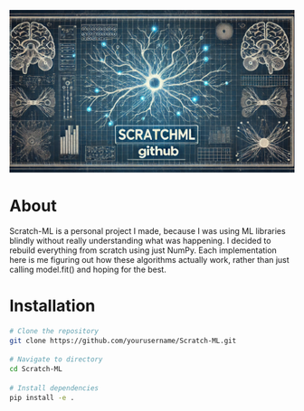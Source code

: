 ![Banner](assets/banner(2).png)


# About
Scratch-ML is a personal project I made, because I was using ML libraries blindly without really understanding what was happening. I decided to rebuild everything from scratch using just NumPy. Each implementation here is me figuring out how these algorithms actually work, rather than just calling model.fit() and hoping for the best.


# Installation

```bash
# Clone the repository
git clone https://github.com/yourusername/Scratch-ML.git

# Navigate to directory
cd Scratch-ML

# Install dependencies
pip install -e .
